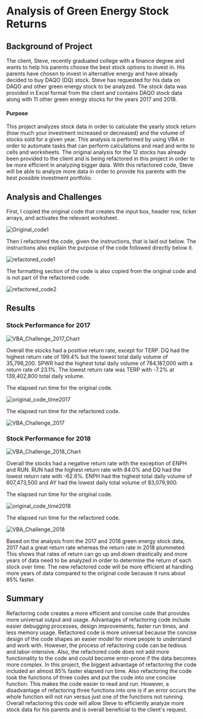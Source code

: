 # Analysis of Green Energy Stock Returns
## Background of Project
The client, Steve, recently graduated college with a finance degree and wants to help his parents choose the best stock options to invest in. His parents have chosen to invest in alternative energy and have already decided to buy DAQO (DQ) stock. Steve has requested for his data on DAQO and other green energy stock to be analyzed. The stock data was provided in Excel format from the client and contains DAQO stock data along with 11 other green energy stocks for the years 2017 and 2018. 
#### Purpose
This project analyzes stock data in order to calculate the yearly stock return (how much your investment increased or decreased) and the volume of stocks sold for a given year. This analysis is performed by using VBA in order to automate tasks that can perform calculations and read and write to cells and worksheets. The original analysis for the 12 stocks has already been provided to the client and is being refactored in this project in order to be more efficient in analyzing bigger data. With this refactored code, Steve will be able to analyze more data in order to provide his parents with the best possible investment portfolio.

## Analysis and Challenges
First, I copied the original code that creates the input box, header row, ticker arrays, and activates the relevant worksheet. 

![Original_code1](https://user-images.githubusercontent.com/57520471/159149787-9ec367c4-013c-4df6-b0c7-1d08f904425c.png)

Then I refactored the code, given the instructions, that is laid out below. The instructions also explain the purpose of the code followed directly below it.

![refactored_code1](https://user-images.githubusercontent.com/57520471/159149793-e10e24e3-9873-4bcd-b09f-ba89d6fc627c.png)

The formatting section of the code is also copied from the original code and is not part of the refactored code. 

![refactored_code2](https://user-images.githubusercontent.com/57520471/159149838-f71e8a85-cb48-4cac-9765-6c7868a6d350.png)

## Results
### Stock Performance for 2017
![VBA_Challenge_2017_Chart](https://user-images.githubusercontent.com/57520471/159150364-f6acc487-35e7-4460-85ee-79e86f1d5964.png)

Overall the stocks had a positive return rate, except for TERP. DQ had the highest return rate of 199.4% but the lowest total daily volume of 35,796,200. SPWR had the highest total daily volume of 784,187,000 with a return rate of 23.1%.  The lowest return rate was TERP with -7.2% at 139,402,800 total daily volume.

The elapsed run time for the original code.

![original_code_time2017](https://user-images.githubusercontent.com/57520471/159150375-cbd2a5d4-1fce-478e-b4c6-bca18f6d9690.png)

The elapsed run time for the refactored code.

![VBA_Challenge_2017](https://user-images.githubusercontent.com/57520471/159150513-d98b908f-3388-42d4-bcd9-7bbc7b0522f1.png)

### Stock Performance for 2018
![VBA_Challenge_2018_Chart](https://user-images.githubusercontent.com/57520471/159150388-5eb41fcb-c259-4d35-8079-0d5c9b2a07d3.png)

Overall the stocks had a negative return rate with the exception of ENPH and RUN. RUN had the highest return rate with 84.0% and DQ had the lowest return rate with -62.6%. ENPH had the highest total daily volume of 607,473,500 and AY had the lowest daily total volume of 83,079,900. 

The elapsed run time for the original code.

![original_code_time2018](https://user-images.githubusercontent.com/57520471/159150392-2710de81-312d-4bfd-83c8-932cf2d9435c.png)

The elapsed run time for the refactored code.

![VBA_Challenge_2018](https://user-images.githubusercontent.com/57520471/159150399-e0912041-33bf-4d99-b51b-24296f2d96e6.png)

Based on the analysis from the 2017 and 2018 green energy stock data, 2017 had a great return rate whereas the return rate in 2018 plummeted. This shows that rates of return can go up and down drastically and more years of data need to be analyzed in order to determine the return of each stock over time. The new refactored code will be more efficient at handling more years of data compared to the original code because it runs about 85% faster. 

## Summary
Refactoring code creates a more efficient and concise code that provides more universal output and usage. Advantages of refactoring code include easier debugging processes, design improvements, faster run times, and less memory usage. Refactored code is more universal because the concise design of the code shapes an easier model for more people to understand and work with. However, the process of refactoring code can be tedious and labor-intensive. Also, the refactored code does not add more functionality to the code and could become error-prone if the data becomes more complex. 
In this project, the biggest advantage of refactoring the code included an almost 85% faster elapsed run time. Also refactoring the code took the functions of three codes and put the code into one concise function. This makes the code easier to read and run. However, a disadvantage of refactoring three functions into one is if an error occurs the whole function will not run versus just one of the functions not running. Overall refactoring this code will allow Steve to efficiently analyze more stock data for his parents and is overall beneficial to the client's request. 

